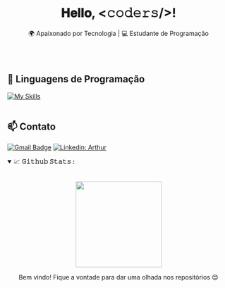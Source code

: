 <h1 align="center">
  𝐇𝐞𝐥𝐥𝐨, &lt;𝚌𝚘𝚍𝚎𝚛𝚜/&gt;!
</h1>
<hl></hl>
<p align="center">
  🌍 Apaixonado por Tecnologia | 💻 Estudante de Programação
</p><br><br>

## 🚀 Linguagens de Programação
[![My Skills](https://skillicons.dev/icons?i=javascript,react,python)](https://skillicons.dev)<br><br>

## 📫 Contato

[![Gmail Badge](https://img.shields.io/badge/-GMAIL-006bed?style=flat-square&logo=Gmail&logoColor=white&link=mailto:arthur.rprodovalho@gmail.com)](mailto:arthur.rprodovalho@gmail.com)
[![Linkedin: Arthur](https://img.shields.io/badge/-LINKEDIN-blue?style=flat-square&logo=Linkedin&logoColor=white&link=https://www.linkedin.com/in/arthur-risso/)](https://www.linkedin.com/in/arthur-risso/)

<details open="">
<summary>
  <g-emoji class="g-emoji" alias="chart_with_upwards_trend" fallback-src="https://github.githubassets.com/images/icons/emoji/unicode/1f4c8.png">📈</g-emoji>
  <strong>𝙶𝚒𝚝𝚑𝚞𝚋 𝚂𝚝𝚊𝚝𝚜 : </strong>
</summary>
<br/>

<p align="center">
    <img align="center" height="195px" src="https://github-readme-stats.vercel.app/api/top-langs/?username=arthur-risso&text_color=FFFFFF&bg_color=000000&title_color=94b4a4&langs_count=15&layout=compact&hide_border=true" />
</p>
</details>

<p align="center">
  Bem vindo! Fique a vontade para dar uma olhada nos repositórios 😊
</p>
